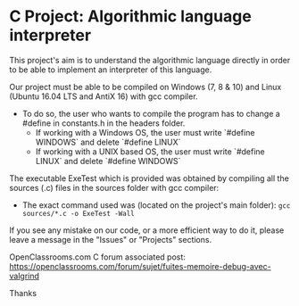 <h1>C Project: Algorithmic language interpreter </h1>


This project's aim is to understand the algorithmic language directly in order to be able to implement an interpreter of this language.

Our project must be able to be compiled on Windows (7, 8 & 10) and Linux (Ubuntu 16.04 LTS and AntiX 16) with gcc compiler.
<ul>
<li>To do so, the user who wants to compile the program has to change a #define in constants.h in the headers folder.
	<ul>
	<li>If working with a Windows OS, the user must write `#define WINDOWS` and delete `#define LINUX`</li>
	<li>If working with a UNIX based OS, the user must write `#define LINUX` and delete `#define WINDOWS`</li>
	</ul>
</li>
</ul>

The executable ExeTest which is provided was obtained by compiling all the sources (.c) files in the sources folder with gcc compiler:
<ul>
<li>The exact command used was (located on the project's main folder): <code>gcc sources/*.c -o ExeTest -Wall</code></li>
</ul>

If you see any mistake on our code, or a more efficient way to do it, please leave a message in the "Issues" or "Projects" sections.


OpenClassrooms.com C forum associated post: </br>
https://openclassrooms.com/forum/sujet/fuites-memoire-debug-avec-valgrind


Thanks
